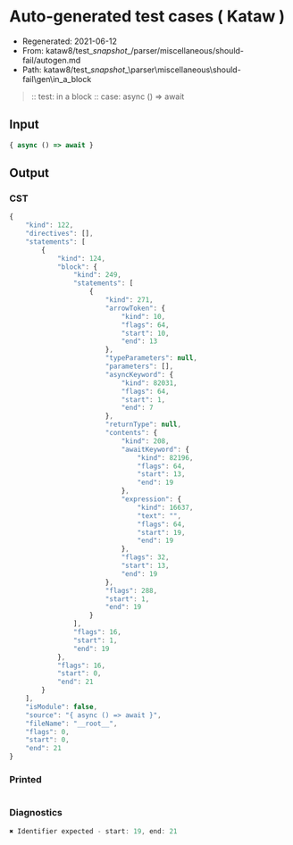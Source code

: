 # Auto-generated test cases ( Kataw )
- Regenerated: 2021-06-12
- From: kataw8/test\__snapshot__/parser/miscellaneous/should-fail/autogen.md
- Path: kataw8/test\__snapshot__\parser\miscellaneous\should-fail\gen\in_a_block
> :: test: in a block
> :: case: async () => await
## Input

`````js
{ async () => await }
`````
## Output

### CST

```javascript
{
    "kind": 122,
    "directives": [],
    "statements": [
        {
            "kind": 124,
            "block": {
                "kind": 249,
                "statements": [
                    {
                        "kind": 271,
                        "arrowToken": {
                            "kind": 10,
                            "flags": 64,
                            "start": 10,
                            "end": 13
                        },
                        "typeParameters": null,
                        "parameters": [],
                        "asyncKeyword": {
                            "kind": 82031,
                            "flags": 64,
                            "start": 1,
                            "end": 7
                        },
                        "returnType": null,
                        "contents": {
                            "kind": 208,
                            "awaitKeyword": {
                                "kind": 82196,
                                "flags": 64,
                                "start": 13,
                                "end": 19
                            },
                            "expression": {
                                "kind": 16637,
                                "text": "",
                                "flags": 64,
                                "start": 19,
                                "end": 19
                            },
                            "flags": 32,
                            "start": 13,
                            "end": 19
                        },
                        "flags": 288,
                        "start": 1,
                        "end": 19
                    }
                ],
                "flags": 16,
                "start": 1,
                "end": 19
            },
            "flags": 16,
            "start": 0,
            "end": 21
        }
    ],
    "isModule": false,
    "source": "{ async () => await }",
    "fileName": "__root__",
    "flags": 0,
    "start": 0,
    "end": 21
}
```

### Printed

```javascript

```

### Diagnostics

```javascript
✖ Identifier expected - start: 19, end: 21

```

